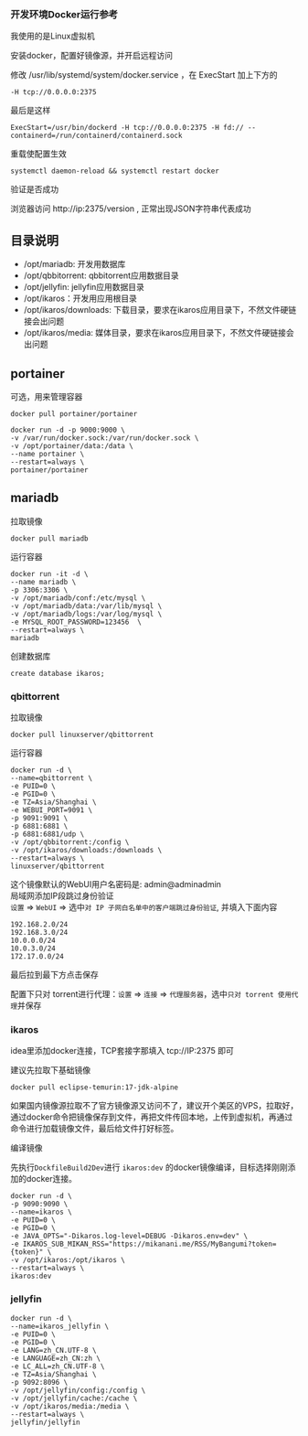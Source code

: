 ### 开发环境Docker运行参考

我使用的是Linux虚拟机

安装docker，配置好镜像源，并开启远程访问

修改 /usr/lib/systemd/system/docker.service ，在 ExecStart 加上下方的

```shell
-H tcp://0.0.0.0:2375
```

最后是这样

```shell
ExecStart=/usr/bin/dockerd -H tcp://0.0.0.0:2375 -H fd:// --containerd=/run/containerd/containerd.sock
```

重载使配置生效

```shell
systemctl daemon-reload && systemctl restart docker
```

验证是否成功

浏览器访问 http://ip:2375/version , 正常出现JSON字符串代表成功

## 目录说明

- /opt/mariadb: 开发用数据库
- /opt/qbbitorrent: qbbitorrent应用数据目录
- /opt/jellyfin: jellyfin应用数据目录
- /opt/ikaros：开发用应用根目录
- /opt/ikaros/downloads: 下载目录，要求在ikaros应用目录下，不然文件硬链接会出问题
- /opt/ikaros/media: 媒体目录，要求在ikaros应用目录下，不然文件硬链接会出问题

## portainer

可选，用来管理容器

```shell
docker pull portainer/portainer
```

```shell
docker run -d -p 9000:9000 \
-v /var/run/docker.sock:/var/run/docker.sock \
-v /opt/portainer/data:/data \
--name portainer \
--restart=always \
portainer/portainer
```

## mariadb

拉取镜像

```shell
docker pull mariadb
```

运行容器

```shell
docker run -it -d \
--name mariadb \
-p 3306:3306 \
-v /opt/mariadb/conf:/etc/mysql \
-v /opt/mariadb/data:/var/lib/mysql \
-v /opt/mariadb/logs:/var/log/mysql \
-e MYSQL_ROOT_PASSWORD=123456  \
--restart=always \
mariadb
```

创建数据库

```shell
create database ikaros;
```

### qbittorrent

拉取镜像

```shell
docker pull linuxserver/qbittorrent
```

运行容器

```shell
docker run -d \
--name=qbittorrent \
-e PUID=0 \
-e PGID=0 \
-e TZ=Asia/Shanghai \
-e WEBUI_PORT=9091 \
-p 9091:9091 \
-p 6881:6881 \
-p 6881:6881/udp \
-v /opt/qbbitorrent:/config \
-v /opt/ikaros/downloads:/downloads \
--restart=always \
linuxserver/qbittorrent
```

这个镜像默认的WebUI用户名密码是: admin@adminadmin  
局域网添加IP段跳过身份验证  
`设置` => `WebUI` => 选中`对 IP 子网白名单中的客户端跳过身份验证`, 并填入下面内容  

```text
192.168.2.0/24
192.168.3.0/24
10.0.0.0/24
10.0.3.0/24
172.17.0.0/24
```

最后拉到最下方点击保存

配置下只对 torrent进行代理：`设置` => `连接` => `代理服务器`，选中`只对 torrent 使用代理`并保存

### ikaros

idea里添加docker连接，TCP套接字那填入 tcp://IP:2375 即可

建议先拉取下基础镜像

```shell
docker pull eclipse-temurin:17-jdk-alpine
```

如果国内镜像源拉取不了官方镜像源又访问不了，建议开个美区的VPS，拉取好，通过docker命令把镜像保存到文件，再把文件传回本地，上传到虚拟机，再通过命令进行加载镜像文件，最后给文件打好标签。

编译镜像

先执行`DockfileBuild2Dev`进行 `ikaros:dev` 的docker镜像编译，目标选择刚刚添加的docker连接。

```shell
docker run -d \
-p 9090:9090 \
--name=ikaros \
-e PUID=0 \
-e PGID=0 \
-e JAVA_OPTS="-Dikaros.log-level=DEBUG -Dikaros.env=dev" \
-e IKAROS_SUB_MIKAN_RSS="https://mikanani.me/RSS/MyBangumi?token={token}" \
-v /opt/ikaros:/opt/ikaros \
--restart=always \
ikaros:dev
```

### jellyfin



```shell
docker run -d \
--name=ikaros_jellyfin \
-e PUID=0 \
-e PGID=0 \
-e LANG=zh_CN.UTF-8 \
-e LANGUAGE=zh_CN:zh \
-e LC_ALL=zh_CN.UTF-8 \
-e TZ=Asia/Shanghai \
-p 9092:8096 \
-v /opt/jellyfin/config:/config \
-v /opt/jellyfin/cache:/cache \
-v /opt/ikaros/media:/media \
--restart=always \
jellyfin/jellyfin
```